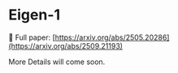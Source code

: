 # Eigen-1

🔗 Full paper: [https://arxiv.org/abs/2505.20286](https://arxiv.org/abs/2509.21193)

More Details will come soon.
